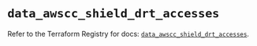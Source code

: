 # `data_awscc_shield_drt_accesses`

Refer to the Terraform Registry for docs: [`data_awscc_shield_drt_accesses`](https://registry.terraform.io/providers/hashicorp/awscc/0.70.0/docs/data-sources/shield_drt_accesses).
